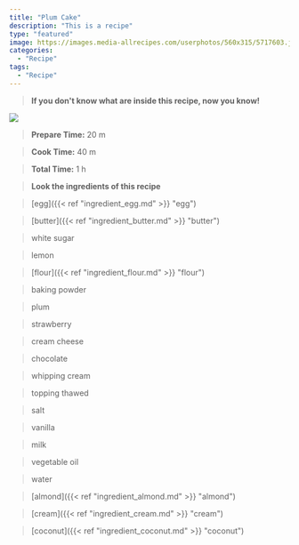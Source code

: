 ```yaml
---
title: "Plum Cake"
description: "This is a recipe"
type: "featured"
image: https://images.media-allrecipes.com/userphotos/560x315/5717603.jpg
categories: 
  - "Recipe"
tags: 
  - "Recipe"
---
```



>**If you don't know what are inside this recipe, now you know!**

![](../images/Recipes-Banner.jpg)
> **Prepare Time:** 20 m


> **Cook Time:** 40 m


> **Total Time:** 1 h

> **Look the ingredients of this recipe**

> [egg]({{< ref "ingredient_egg.md" >}} "egg")

> [butter]({{< ref "ingredient_butter.md" >}} "butter")

> white sugar

> lemon

> [flour]({{< ref "ingredient_flour.md" >}} "flour")

> baking powder

> plum

> strawberry

> cream cheese

> chocolate

> whipping cream

> topping thawed

> salt

> vanilla

> milk

> vegetable oil

> water

> [almond]({{< ref "ingredient_almond.md" >}} "almond")

> [cream]({{< ref "ingredient_cream.md" >}} "cream")

> [coconut]({{< ref "ingredient_coconut.md" >}} "coconut")

